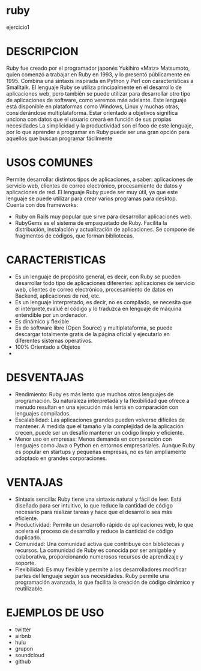 # ruby
ejercicio1 

# DESCRIPCION
Ruby fue creado por el programador japonés Yukihiro «Matz» Matsumoto, quien comenzó a trabajar en Ruby en 1993, y lo presentó públicamente en 1995.
Combina una sintaxis inspirada en Python y Perl con características a Smalltalk.
El lenguaje Ruby se utiliza principalmente en el desarrollo de aplicaciones web, pero también se puede utilizar para desarrollar otro tipo de aplicaciones de software, como veremos más adelante.
Este lenguaje está disponible en plataformas como Windows, Linux y muchas otras, considerándose multiplataforma.
Estar orientado a objetivos significa unciona con datos que el usuario creará en función de sus propias necesidades
La simplicidad y la productividad son el foco de este lenguaje, por lo que aprender a programar en Ruby puede ser una gran opción para aquellos que buscan programar fácilmente

# USOS COMUNES
Permite desarrollar distintos tipos de aplicaciones, a saber: aplicaciones de servicio web, clientes de correo electrónico, procesamiento de datos y aplicaciones de red.
El lenguaje Ruby puede ser muy útil, ya que este lenguaje se puede utilizar para crear varios programas para desktop.
Cuenta con dos frameworks: 
- Ruby on Rails muy popular que sirve para desarrollar aplicaciones web.
- RubyGems es el sistema de empaquetado de Ruby. Facilita la distribución, instalación y 
  actualización de aplicaciones. Se compone de fragmentos de códigos, que forman bibliotecas.

# CARACTERISTICAS
- Es un lenguaje de propósito general, es decir, con Ruby se pueden desarrollar todo tipo de aplicaciones diferentes: aplicaciones de servicio web, clientes de correo electrónico, procesamiento de datos en 
  Backend, aplicaciones de red, etc.
- Es un lenguaje interpretado, es decir, no es compilado, se necesita que el intérprete,evalué el código y lo traduzca en lenguaje de máquina entendible por un ordenador.
- Es dinámico y flexible
- Es de software libre (Open Source) y multiplataforma, se puede descargar totalmente gratis de la página oficial y ejecutarlo en diferentes sistemas operativos.
- 100% Orientado a Objetos
- 
# DESVENTAJAS
- Rendimiento: Ruby es más lento que muchos otros lenguajes de programación. Su naturaleza interpretada y la flexibilidad que ofrece a menudo resultan en una ejecución más lenta en comparación con lenguajes compilados.
- Escalabilidad: Las aplicaciones grandes pueden volverse difíciles de mantener. A medida que el tamaño y la complejidad de la aplicación crecen, puede ser un desafío mantener un código limpio y eficiente.
- Menor uso en empresas: Menos demanda en comparación con lenguajes como Java o Python en entornos empresariales. Aunque Ruby es popular en startups y pequeñas empresas, no es tan ampliamente adoptado en grandes corporaciones.

# VENTAJAS
- Sintaxis sencilla: Ruby tiene una sintaxis natural y fácil de leer. Está diseñado para ser intuitivo, lo que reduce la cantidad de código necesario para realizar tareas y hace que el desarrollo sea más 
  eficiente.
- Productividad: Permite un desarrollo rápido de aplicaciones web, lo que acelera el proceso de desarrollo y reduce la cantidad de código duplicado.
- Comunidad: Una comunidad activa que contribuye con bibliotecas y recursos. La comunidad de Ruby es conocida por ser amigable y colaborativa, proporcionando numerosos recursos de aprendizaje y soporte.
- Flexibilidad: Es muy flexible y permite a los desarrolladores modificar partes del lenguaje según sus necesidades. Ruby permite una programación avanzada, lo que facilita la creación de código dinámico y reutilizable.

# EJEMPLOS DE USO
- twitter
- airbnb
- hulu
- grupon
- soundcloud
- github
